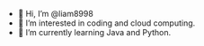 - 👋 Hi, I’m @liam8998
- 👀 I’m interested in coding and cloud computing. 
- 🌱 I’m currently learning Java and Python.




